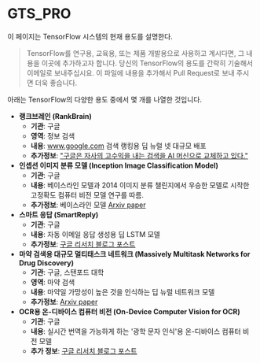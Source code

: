 # GTS\_PRO

이 페이지는 TensorFlow 시스템의 현재 용도를 설명한다.

> TensorFlow를 연구용, 교육용, 또는 제품 개발용으로 사용하고 계시다면, 그 내용을 이곳에 추가하고자 합니다. 당신의 TensorFlow의 용도를 간략히 기술해서 이메일로 보내주십시요. 이 파일에 내용을 추가해서 Pull Request로 보내 주시면 더욱 좋습니다.

아래는 TensorFlow의 다양한 용도 중에서 몇 개를 나열한 것입니다.

* **랭크브레인 (RankBrain)**
  * **기관**: 구글
  * **영역**: 정보 검색
  * **내용**: www.google.com 검색 랭킹용 딥 뉴럴 넷 대규모 배포
  * **추가정보**: ["구글은 자사의 고수익을 내는 검색을 AI 머신으로 교체하고 있다."](http://www.bloomberg.com/news/articles/2015-10-26/google-turning-its-lucrative-web-search-over-to-ai-machines)
* **인셉션 이미지 분류 모델 (Inception Image Classification Model)**
  * **기관**: 구글
  * **내용**: 베이스라인 모델과 2014 이미지 분류 챌린지에서 우승한 모델로 시작한 고정확도 컴퓨터 비전 모델 연구를 따름.
  * **추가정보**: 베이스라인 모델 [Arxiv paper](http://arxiv.org/abs/1409.4842)
* **스마트 응답 (SmartReply)**
  * **기관**: 구글
  * **내용**: 자동 이메일 응답 생성용 딥 LSTM 모델
  * **추가정보**: [구글 리서치 블로그 포스트](http://googleresearch.blogspot.com/2015/11/computer-respond-to-this-email.html)
* **마약 검색용 대규모 멀티태스크 네트워크 (Massively Multitask Networks for Drug Discovery)**
  * **기관**: 구글, 스탠포드 대학
  * **영역**: 마약 검색
  * **내용**: 마약일 가망성이 높은 것을 인식하는 딥 뉴럴 네트워크 모델
  * **추가정보**: [Arxiv paper](http://arxiv.org/abs/1502.02072)
* **OCR용 온-디바이스 컴퓨터 비전 (On-Device Computer Vision for OCR)**
  * **기관**: 구글
  * **내용**: 실시간 번역을 가능하게 하는 '광학 문자 인식'용 온-디바이스 컴퓨터 비전 모델
  * **추가 정보**: [구글 리서치 블로그 포스트](http://googleresearch.blogspot.com/2015/07/how-google-translate-squeezes-deep.html)

